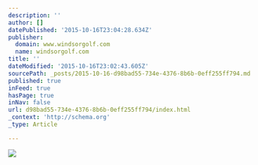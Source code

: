 ```yaml
---
description: ''
author: []
datePublished: '2015-10-16T23:04:28.634Z'
publisher:
  domain: www.windsorgolf.com
  name: windsorgolf.com
title: ''
dateModified: '2015-10-16T23:02:43.605Z'
sourcePath: _posts/2015-10-16-d98bad55-734e-4376-8b6b-0eff255ff794.md
published: true
inFeed: true
hasPage: true
inNav: false
url: d98bad55-734e-4376-8b6b-0eff255ff794/index.html
_context: 'http://schema.org'
_type: Article

---
```

![](http://www.windsorgolf.com/images/banners/banner_3.jpg)